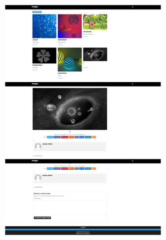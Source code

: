 <div>
  <img src="imgrdm/Screenshot 2022-06-19 200951.png" alt="1">
  <img src="imgrdm/Screenshot 2022-06-19 201045.png" alt="2">
  <img src="imgrdm/Screenshot 2022-06-19 201105.png" alt="3">
</div>
